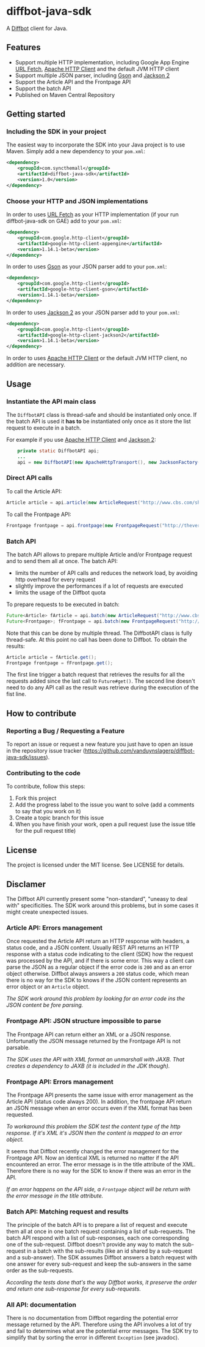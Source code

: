 diffbot-java-sdk
================

A [Diffbot](http://www.diffbot.com/) client for Java.

Features
--------

  * Support multiple HTTP implementation, including Google App Engine [URL Fetch](https://developers.google.com/appengine/docs/java/urlfetch/), [Apache HTTP Client](http://hc.apache.org/) and the default JVM HTTP client
  * Support multiple JSON parser, including [Gson](https://code.google.com/p/google-gson/) and [Jackson 2](http://jackson.codehaus.org/)
  * Support the Article API and the Frontpage API
  * Support the batch API
  * Published on Maven Central Repository

Getting started
---------------
### Including the SDK in your project

The easiest way to incorporate the SDK into your Java project is to use Maven. Simply add a new dependency to your `pom.xml`:

```xml
<dependency>
    <groupId>com.syncthemall</groupId>
	<artifactId>diffbot-java-sdk</artifactId>
	<version>1.0</version>
</dependency>
```

### Choose your HTTP and JSON implementations

In order to uses [URL Fetch](https://developers.google.com/appengine/docs/java/urlfetch/) as your HTTP implementation (if your run diffbot-java-sdk on GAE) add to your `pom.xml`:
```xml
<dependency>
	<groupId>com.google.http-client</groupId>
	<artifactId>google-http-client-appengine</artifactId>
	<version>1.14.1-beta</version>
</dependency>
```

In order to uses [Gson](https://code.google.com/p/google-gson/) as your JSON parser add to your `pom.xml`:
```xml
<dependency>
	<groupId>com.google.http-client</groupId>
	<artifactId>google-http-client-gson</artifactId>
	<version>1.14.1-beta</version>
</dependency>
```

In order to uses [Jackson 2](http://jackson.codehaus.org/) as your JSON parser add to your `pom.xml`:
```xml
<dependency>
	<groupId>com.google.http-client</groupId>
	<artifactId>google-http-client-jackson2</artifactId>
	<version>1.14.1-beta</version>
</dependency>
```
In order to uses [Apache HTTP Client](http://hc.apache.org/) or the default JVM HTTP client, no addition are necessary.

Usage
-----
### Instantiate the API main class
The `DiffbotAPI` class is thread-safe and should be instantiated only once. If the batch API is used it **has to** be instantiated only once as it store the list request to execute in a batch.

For example if you use [Apache HTTP Client](http://hc.apache.org/) and [Jackson 2](http://jackson.codehaus.org/):
```java
	private static DiffbotAPI api;
	...
	api = new DiffbotAPI(new ApacheHttpTransport(), new JacksonFactory(), "<your_dev_token>");
```

### Direct API calls
To call the Article API:
```java
Article article = api.article(new ArticleRequest("http://www.cbs.com/shows/how_i_met_your_mother/barneys_blog/1000461/").withTags().withComments().withSummary());
```

To call the Frontpage API:
```java
Frontpage frontpage = api.frontpage(new FrontpageRequest("http://theverge.com"));
```

### Batch API

The batch API allows to prepare multiple Article and/or Frontpage request and to send them all at once. The batch API:
 * limits the number of API calls and reduces the network load, by avoiding http overhead for every request
 * slightly improve the performances if a lot of requests are executed
 * limits the usage of the Diffbot quota

To prepare requests to be executed in batch:
```java
Future<Article> fArticle = api.batch(new ArticleRequest("http://www.cbs.com/shows/how_i_met_your_mother/barneys_blog/1000461").withTags().withComments().withSummary());
Future<Frontpage>; fFrontpage = api.batch(new FrontpageRequest("http://theverge.com"));
```

Note that this can be done by multiple thread. The DiffbotAPI class is fully thread-safe.
At this point no call has been done to Diffbot. To obtain the results:
```java
Article article = fArticle.get();
Frontpage frontpage = fFrontpage.get();
```

The first line trigger a batch request that retrieves the results for all the requests added since the last call to `Future#get()`. The second line doesn't need to do any API call as the result was retrieve during the
execution of the fist line.


How to contribute
--------------

### Reporting a Bug / Requesting a Feature

To report an issue or request a new feature you just have to open an issue in the repository issue tracker (<https://github.com/vanduynslagerp/diffbot-java-sdk/issues>).

### Contributing to the code

To contribute, follow this steps:

 1. Fork this project
 2. Add the progress label to the issue you want to solve (add a comments to say that you work on it)
 3. Create a topic branch for this issue
 4. When you have finish your work, open a pull request (use the issue title for the pull request title)

License 
--------------
The project is licensed under the MIT license. 
See LICENSE for details.

Disclamer
---------
The Diffbot API currently present some "non-standard", "uneasy to deal with" specificities. The SDK work around this problems, but in some cases it might create unexpected issues.

### Article API: Errors management
Once requested the Article API return an HTTP response with headers, a status code, and a JSON content.
Usually REST API returns an HTTP response with a status code indicating to the client (SDK) how the request was processed by the API, and if there is some error. This way a client can parse the JSON as a regular object if the error code is `200` and as an error object otherwise.
Diffbot always answers a `200` status code, which mean there is no way for the SDK to knows if the JSON content represents an error object or an `Article` object.

*The SDK work around this problem by looking for an error code ins the JSON content be fore parsing.*

### Frontpage API: JSON structure impossible to parse
The Frontpage API can return either an XML or a JSON response. Unfortunatly the JSON message returned by the Frontpage API is not parsable.

*The SDK uses the API with XML format an unmarshall with JAXB. That creates a dependency to JAXB (it is included in the JDK though).*

### Frontpage API: Errors management
The Frontpage API presents the same issue with error management as the Article API (status code always 200).
In addition, the frontpage API return an JSON message when an error occurs even if the XML format has been requested.

*To workaround this problem the SDK test the content type of the http response. If it's XML it's JSON then the content is mapped to an error object.*

It seems that Diffbot recently changed the error management for the Frontpage API. Now an identical XML is returned no matter if the API encountered an error. The error message is in the title attribute of the XML.
Therefore there is no way for the SDK to know if there was an error in the API.

*If an error happens on the API side, a `Frontpage` object will be return with the error message in the title attribute.*

### Batch API: Matching request and results
The principle of the batch API is to prepare a list of request and execute them all at once in one batch request containing a list of sub-requests.
The batch API respond with a list of sub-responses, each one corresponding one of the sub-request.
Diffbot doesn't provide any way to match the sub-request in a batch with the sub-results (like an id shared by a sub-request and a sub-answer).
The SDK assumes Diffbot answers a batch request with one answer for every sub-request and keep the sub-answers in the same order as the sub-requests.

*According the tests done that's the way Diffbot works, it preserve the order and return one sub-response for every sub-requests.*

### All API: documentation
There is no documentation from Diffbot regarding the potential error message returned by the API. Therefore using the API involves a lot of try and fail to determines what are the potential error messages.
The SDK try to simplify that by sorting the error in different `Exception` (see javadoc).